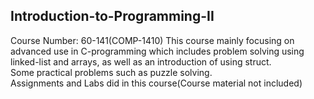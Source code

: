 ## Introduction-to-Programming-II
<p>
  Course Number: 60-141(COMP-1410)
  This course mainly focusing on advanced use in C-programming which includes problem solving using linked-list and arrays, as well as an introduction of using struct. 
  <br>Some practical problems such as puzzle solving.
  <br>
  Assignments and Labs did in this course(Course material not included)
  
</p>

